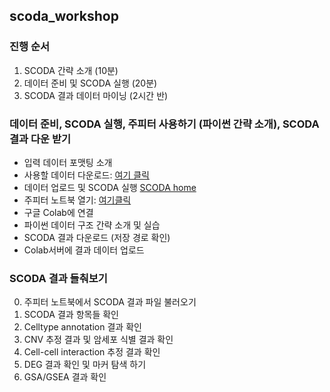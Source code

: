 ## scoda_workshop
### 진행 순서
1. SCODA 간략 소개 (10분)
2. 데이터 준비 및 SCODA 실행 (20분)
3. SCODA 결과 데이터 마이닝 (2시간 반)

### 데이터 준비, SCODA 실행, 주피터 사용하기 (파이썬 간략 소개), SCODA 결과 다운 받기
- 입력 데이터 포맷팅 소개
- 사용할 데이터 다운로드: [여기 클릭](https://drive.google.com/file/d/1DF_dGMSOi54eVc5_2DVxsWv71feFvgcb/view?usp=sharing)
- 데이터 업로드 및 SCODA 실행 [SCODA home](https://mlbi-lab.net) 
- 주피터 노트북 열기: [여기클릭](https://colab.research.google.com/github/combio-dku/scoda_explorer/blob/main/scoda_viz_practice_workshop.ipynb)
- 구글 Colab에 연결 
- 파이썬 데이터 구조 간략 소개 및 실습
- SCODA 결과 다운로드 (저장 경로 확인)
- Colab서버에 결과 데이터 업로드

### SCODA 결과 들춰보기
0. 주피터 노트북에서 SCODA 결과 파일 불러오기
1. SCODA 결과 항목들 확인
2. Celltype annotation 결과 확인
3. CNV 추정 결과 및 암세포 식별 결과 확인
4. Cell-cell interaction 추정 결과 확인
5. DEG 결과 확인 및 마커 탐색 하기
6. GSA/GSEA 결과 확인 
